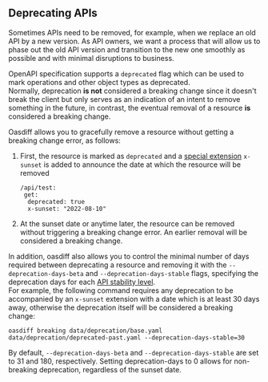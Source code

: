 ## Deprecating APIs
Sometimes APIs need to be removed, for example, when we replace an old API by a new version.
As API owners, we want a process that will allow us to phase out the old API version and transition to the new one smoothly as possible and with minimal disruptions to business.

OpenAPI specification supports a ```deprecated``` flag which can be used to mark operations and other object types as deprecated.  
Normally, deprecation **is not** considered a breaking change since it doesn't break the client but only serves as an indication of an intent to remove something in the future, in contrast, the eventual removal of a resource **is** considered a breaking change.

Oasdiff allows you to gracefully remove a resource without getting a breaking change error, as follows:
1. First, the resource is marked as ```deprecated``` and a [special extension](https://swagger.io/specification/#specification-extensions) ```x-sunset``` is added to announce the date at which the resource will be removed
   ```
   /api/test:
    get:
     deprecated: true
     x-sunset: "2022-08-10"
   ```
2. At the sunset date or anytime later, the resource can be removed without triggering a breaking change error. An earlier removal will be considered a breaking change.

In addition, oasdiff also allows you to control the minimal number of days required between deprecating a resource and removing it with the `--deprecation-days-beta` and `--deprecation-days-stable` flags, specifying the deprecation days for each [API stability level](https://github.com/Tufin/oasdiff/blob/main/BREAKING-CHANGES.md#api-stability-levels).  
For example, the following command requires any deprecation to be accompanied by an ```x-sunset``` extension with a date which is at least 30 days away, otherwise the deprecation itself will be considered a breaking change:
```
oasdiff breaking data/deprecation/base.yaml data/deprecation/deprecated-past.yaml --deprecation-days-stable=30
```

By default, `--deprecation-days-beta` and `--deprecation-days-stable` are set to 31 and 180, respectively. Setting deprecation-days to 0 allows for non-breaking deprecation, regardless of the sunset date.  
